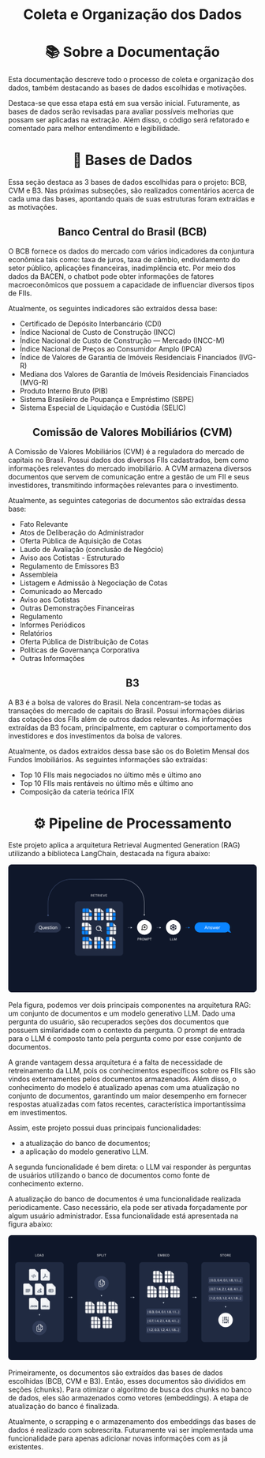 <h1 align="center" >Coleta e Organização dos Dados</h1>

<h1 align='center'>📚 Sobre a Documentação</h1>
Esta documentação descreve todo o processo de coleta e organização dos dados, também destacando as bases de dados escolhidas e motivações.

Destaca-se que essa etapa está em sua versão inicial. Futuramente, as bases de dados serão revisadas para avaliar possíveis melhorias que possam ser aplicadas na extração. Além disso, o código será refatorado e comentado para melhor entendimento e legibilidade.

<h1 align='center'> 🎲 Bases de Dados</h1>

Essa seção destaca as 3 bases de dados escolhidas para o projeto: BCB, CVM e B3. Nas próximas subseções, são realizados comentários acerca de cada uma das bases, apontando quais de suas estruturas foram extraídas e as motivações.

<h2 align='center'> Banco Central do Brasil (BCB) </h2>
O BCB fornece os dados do mercado com vários indicadores da conjuntura econômica tais como: taxa de juros, taxa de câmbio, endividamento do setor público, aplicações financeiras, inadimplência etc. Por meio dos dados da BACEN, o chatbot pode obter informações de fatores macroeconômicos que possuem a capacidade de influenciar diversos tipos de FIIs.

Atualmente, os seguintes indicadores são extraídos dessa base:

- Certificado de Depósito Interbancário (CDI)
- Índice Nacional de Custo de Construção (INCC)
- Índice Nacional de Custo de Construção — Mercado (INCC-M)
- Índice Nacional de Preços ao Consumidor Amplo (IPCA)
- Índice de Valores de Garantia de Imóveis Residenciais Financiados (IVG-R)
- Mediana dos Valores de Garantia de Imóveis Residenciais Financiados (MVG-R)
- Produto Interno Bruto (PIB)
- Sistema Brasileiro de Poupança e Empréstimo (SBPE)
- Sistema Especial de Liquidação e Custódia (SELIC)

<h2 align='center'> Comissão de Valores Mobiliários (CVM)</h2>
A Comissão de Valores Mobiliários (CVM) é a reguladora do mercado de capitais no Brasil. Possui dados dos diversos FIIs cadastrados, bem como informações relevantes do mercado imobiliário. A CVM armazena diversos documentos que servem de comunicação entre a gestão de um FII e seus investidores, transmitindo informações relevantes para o investimento.

Atualmente, as seguintes categorias de documentos são extraídas dessa base:

- Fato Relevante
- Atos de Deliberação do Administrador
- Oferta Pública de Aquisição de Cotas
- Laudo de Avaliação (conclusão de Negócio)
- Aviso aos Cotistas - Estruturado
- Regulamento de Emissores B3
- Assembleia
- Listagem e Admissão à Negociação de Cotas
- Comunicado ao Mercado
- Aviso aos Cotistas
- Outras Demonstrações Financeiras
- Regulamento
- Informes Periódicos
- Relatórios
- Oferta Pública de Distribuição de Cotas
- Políticas de Governança Corporativa
- Outras Informações

<h2 align='center'> B3 </h2>
A B3 é a bolsa de valores do Brasil. Nela concentram-se todas as transações do mercado de capitais do Brasil. Possui informações diárias das cotações dos FIIs além de outros dados relevantes. As informações extraídas da B3 focam, principalmente, em capturar o comportamento dos investidores e dos investimentos da bolsa de valores.

Atualmente, os dados extraídos dessa base são os do Boletim Mensal dos Fundos Imobiliários. As seguintes informações são extraídas:

- Top 10 FIIs mais negociados no último mês e último ano
- Top 10 FIIs mais rentáveis no último mês e último ano
- Composição da cateria teórica IFIX

<h1 align='center'> ⚙️ Pipeline de Processamento</h1>

Este projeto aplica a arquitetura Retrieval Augmented Generation (RAG) utilizando a biblioteca LangChain, destacada na figura abaixo:

![rag_image](../figs/rag_pipeline.png?raw=True)

Pela figura, podemos ver dois principais componentes na arquitetura RAG: um conjunto de documentos e um modelo generativo LLM. Dado uma pergunta do usuário, são recuperados seções dos documentos que possuem similaridade com o contexto da pergunta. O prompt de entrada para o LLM é composto tanto pela pergunta como por esse conjunto de documentos.

A grande vantagem dessa arquitetura é a falta de necessidade de retreinamento da LLM, pois os conhecimentos específicos sobre os FIIs são vindos externamentes pelos documentos armazenados. Além disso, o conhecimento do modelo é atualizado apenas com uma atualização no conjunto de documentos, garantindo um maior desempenho em fornecer respostas atualizadas com fatos recentes, característica importantíssima em investimentos. 

Assim, este projeto possui duas principais funcionalidades: 

- a atualização do banco de documentos;
- a aplicação do modelo generativo LLM.

A segunda funcionalidade é bem direta: o LLM vai responder às perguntas de usuários utilizando o banco de documentos como fonte de conhecimento externo.

A atualização do banco de documentos é uma funcionalidade realizada periodicamente. Caso necessário, ela pode ser ativada forçadamente por algum usuário administrador. Essa funcionalidade está apresentada na figura abaixo: 

![indexing_image](../figs/indexing_pipeline.png?raw=True)

Primeiramente, os documentos são extraídos das bases de dados escolhidas (BCB, CVM e B3). Então, esses documentos são divididos em seções (chunks). Para otimizar o algoritmo de busca dos chunks no banco de dados, eles são armazenados como vetores (embeddings). A etapa de atualização do banco é finalizada. 

Atualmente, o scrapping e o armazenamento dos embeddings das bases de dados é realizado com sobrescrita. Futuramente vai ser implementada uma funcionalidade para apenas adicionar novas informações com as já existentes.
